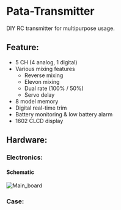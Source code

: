# Pata-Transmitter
DIY RC transmitter for multipurpose usage.



## Feature:
- 5 CH (4 analog, 1 digital)
- Various mixing features
  - Reverse mixing
  - Elevon mixing
  - Dual rate (100% / 50%)
  - Servo delay
- 8 model memory
- Digital real-time trim
- Battery monitoring & low battery alarm
- 1602 CLCD display


## Hardware:

### Electronics:

#### Schematic
![Main_board](https://user-images.githubusercontent.com/61725679/100911751-f7529500-3512-11eb-9121-e68319501a94.png)


### Case:

